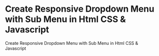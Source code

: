 # Create Responsive Dropdown Menu with Sub Menu in Html CSS & Javascript
 Create Responsive Dropdown Menu with Sub Menu in Html CSS & Javascript
